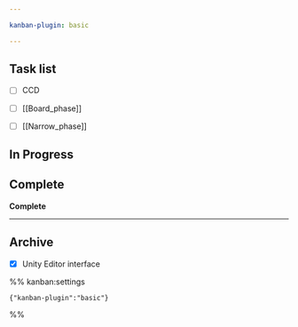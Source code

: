 ```yaml
---

kanban-plugin: basic

---
```


## Task list

- [ ] CCD
- [ ] [[Board_phase]]
- [ ] [[Narrow_phase]]


## In Progress



## Complete

**Complete**


***

## Archive

- [x] Unity Editor interface

%% kanban:settings
```
{"kanban-plugin":"basic"}
```
%%